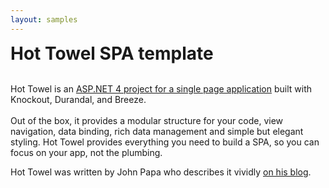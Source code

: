 ```yaml
---
layout: samples
---
```

<h1 style="margin: 8px 0 12px 0;">
	Hot Towel SPA template</h1>
<p><br />
	Hot Towel is an <a href="http://www.asp.net/single-page-application/overview/templates/hottowel-template" target="_blank">ASP.NET 4 project for a single page application</a> built with Knockout, Durandal, and Breeze.<br />
	<br />
	Out of the box, it provides a modular structure for your code, view navigation, data binding, rich data management and simple but elegant styling. Hot Towel provides everything you need to build a SPA, so you can focus on your app, not the plumbing.</p>
<p>Hot Towel was written by John Papa who describes it vividly <a href="http://www.johnpapa.net/hottowel/" target="_blank">on his blog</a>.</p>
